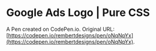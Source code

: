 # Google Ads Logo | Pure CSS

A Pen created on CodePen.io. Original URL: [https://codepen.io/rembertdesigns/pen/oNqNpYx](https://codepen.io/rembertdesigns/pen/oNqNpYx).

